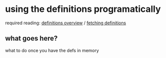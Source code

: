 # using the definitions programatically

required reading: [definitions overview](definitions) / [fetching definitions](definitions-fetching)

## what goes here?
what to do once you have the defs in memory
